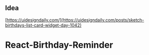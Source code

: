 ## Idea

[https://uidesigndaily.com/](https://uidesigndaily.com/posts/sketch-birthdays-list-card-widget-day-1042)
# React-Birthday-Reminder
